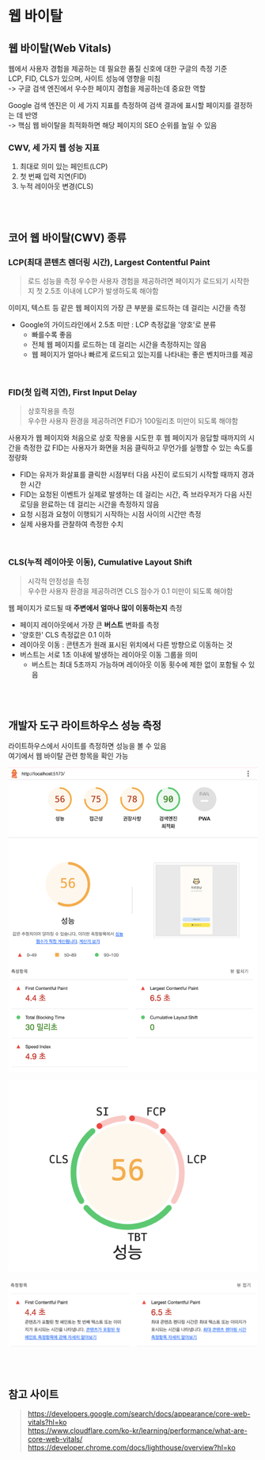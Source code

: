 # 웹 바이탈

## 웹 바이탈(Web Vitals)

웹에서 사용자 경험을 제공하는 데 필요한 품질 신호에 대한 구글의 측정 기준     
LCP, FID, CLS가 있으며, 사이트 성능에 영향을 미침   
-> 구글 검색 엔진에서 우수한 페이지 경험을 제공하는데 중요한 역할   

Google 검색 엔진은 이 세 가지 지표를 측정하여 검색 결과에 표시할 페이지를 결정하는 데 반영  
-> 핵심 웹 바이탈을 최적화하면 해당 페이지의 SEO 순위를 높일 수 있음  

### CWV, 세 가지 웹 성능 지표

1. 최대로 의미 있는 페인트(LCP)
2. 첫 번째 입력 지연(FID)
3. 누적 레이아웃 변경(CLS)

<br><br>

## 코어 웹 바이탈(CWV) 종류

### LCP(최대 콘텐츠 렌더링 시간), Largest Contentful Paint

> 로드 성능을 측정
> 우수한 사용자 경험을 제공하려면 페이지가 로드되기 시작한 지 첫 2.5초 이내에 LCP가 발생하도록 해야함

이미지, 텍스트 등 같은 웹 페이지의 가장 큰 부분을 로드하는 데 걸리는 시간을 측정  
 
* Google의 가이드라인에서 2.5초 미만 : LCP 측정값을 '양호'로 분류 
  * 빠를수록 좋음
  * 전체 웹 페이지를 로드하는 데 걸리는 시간을 측정하지는 않음 
  * 웹 페이지가 얼마나 빠르게 로드되고 있는지를 나타내는 좋은 벤치마크를 제공 

<br>

### FID(첫 입력 지연), First Input Delay

> 상호작용을 측정   
> 우수한 사용자 환경을 제공하려면 FID가 100밀리초 미만이 되도록 해야함

사용자가 웹 페이지와 처음으로 상호 작용을 시도한 후 웹 페이지가 응답할 때까지의 시간을 측정한 값 
FID는 사용자가 화면을 처음 클릭하고 무언가를 실행할 수 있는 속도를 정량화

* FID는 유저가 화살표를 클릭한 시점부터 다음 사진이 로드되기 시작할 때까지 경과한 시간 
* FID는 요청된 이벤트가 실제로 발생하는 데 걸리는 시간, 즉 브라우저가 다음 사진 로딩을 완료하는 데 걸리는 시간을 측정하지 않음 
* 요청 시점과 요청이 이행되기 시작하는 시점 사이의 시간만 측정 
* 실제 사용자를 관찰하여 측정한 수치

<br>

### CLS(누적 레이아웃 이동), Cumulative Layout Shift

> 시각적 안정성을 측정  
> 우수한 사용자 환경을 제공하려면 CLS 점수가 0.1 미만이 되도록 해야함 

웹 페이지가 로드될 때 **주변에서 얼마나 많이 이동하는지** 측정

* 페이지 레이아웃에서 가장 큰 **버스트** 변화를 측정
* '양호한' CLS 측정값은 0.1 이하
* 레이아웃 이동 : 콘텐츠가 원래 표시된 위치에서 다른 방향으로 이동하는 것 
* 버스트는 서로 1초 이내에 발생하는 레이아웃 이동 그룹을 의미 
  * 버스트는 최대 5초까지 가능하며 레이아웃 이동 횟수에 제한 없이 포함될 수 있음

<br><br>

## 개발자 도구 라이트하우스 성능 측정

라이트하우스에서 사이트를 측정하면 성능을 볼 수 있음  
여기에서 웹 바이탈 관련 항목을 확인 가능  

![데스크탑_성능측정.png](..%2FImages%2F%EB%8D%B0%EC%8A%A4%ED%81%AC%ED%83%91_%EC%84%B1%EB%8A%A5%EC%B8%A1%EC%A0%95.png)

![성능측정_웹바이탈1.png](..%2FImages%2F%EC%84%B1%EB%8A%A5%EC%B8%A1%EC%A0%95_%EC%9B%B9%EB%B0%94%EC%9D%B4%ED%83%881.png)

![성능측정_웹바이탈2.png](..%2FImages%2F%EC%84%B1%EB%8A%A5%EC%B8%A1%EC%A0%95_%EC%9B%B9%EB%B0%94%EC%9D%B4%ED%83%882.png)

<br><br>

## 참고 사이트

> https://developers.google.com/search/docs/appearance/core-web-vitals?hl=ko  
> https://www.cloudflare.com/ko-kr/learning/performance/what-are-core-web-vitals/  
> https://developer.chrome.com/docs/lighthouse/overview?hl=ko
